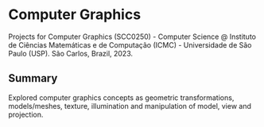 # Computer Graphics

Projects for Computer Graphics (SCC0250) - Computer Science @ Instituto de Ciências Matemáticas e de Computação (ICMC) - Universidade de São Paulo (USP). São Carlos, Brazil, 2023.

## Summary

Explored computer graphics concepts as geometric transformations, models/meshes, texture, illumination and manipulation of model, view and projection.
